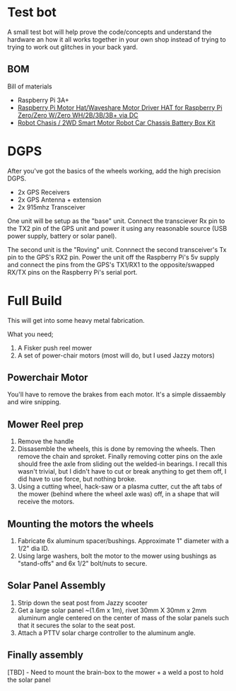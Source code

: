 # Test bot

A small test bot will help prove the code/concepts and understand the hardware an how it all works together in your own shop instead of trying to trying to work out glitches in your back yard.

## BOM

Bill of materials

* Raspberry Pi 3A+
* [Raspberry Pi Motor Hat/Waveshare Motor Driver HAT for Raspberry Pi Zero/Zero W/Zero WH/2B/3B/3B+ via DC](https://www.ebay.com/itm/312749529053)
* [Robot Chasis / 2WD Smart Motor Robot Car Chassis Battery Box Kit](https://www.ebay.com/itm/263186900317)

# DGPS

After you've got the basics of the wheels working, add the high precision DGPS.

* 2x GPS Receivers
* 2x GPS Antenna + extension
* 2x 915mhz Transceiver

One unit will be setup as the "base" unit.  Connect the transciever Rx pin to the TX2 pin of the GPS unit and power it using any reasonable source (USB power supply, battery or solar panel).

The second unit is the "Roving" unit.  Connnect the second transceiver's Tx pin to the GPS's RX2 pin.  Power the unit off the Raspberry Pi's 5v supply and connect the pins from the GPS's TX1/RX1 to the opposite/swapped RX/TX pins on the Raspberry Pi's serial port.

# Full Build

This will get into some heavy metal fabrication. 

What you need;

1. A Fisker push reel mower
1. A set of power-chair motors (most will do, but I used Jazzy motors)

## Powerchair Motor

You'll have to remove the brakes from each motor.  It's a simple dissaembly and wire snipping.

## Mower Reel prep

1. Remove the handle
1. Dissasemble the wheels, this is done by removing the wheels.  Then remove the chain and sproket.  Finally removing cotter pins on the axle should free the axle from sliding out the welded-in bearings.  I recall this wasn't trivial, but I didn't have to cut or break anything to get them off, I did have to use force, but nothing broke.
1. Using a cutting wheel, hack-saw or a plasma cutter, cut the aft tabs of the mower (behind where the wheel axle was) off, in a shape that will receive the motors.

## Mounting the motors the wheels

1. Fabricate 6x aluminum spacer/bushings.  Approximate 1" diameter with a 1/2" dia ID.
1. Using large washers, bolt the motor to the mower using bushings as "stand-offs" and 6x 1/2" bolt/nuts to secure.

## Solar Panel Assembly

1. Strip down the seat post from Jazzy scooter
1. Get a large solar panel ~(1.6m x 1m), rivet 30mm X 30mm x 2mm aluminum angle centered on the center of mass of the solar panels such that it secures the solar to the seat post.
1. Attach a PTTV solar charge controller to the aluminum angle.

## Finally assembly

[TBD] - Need to mount the brain-box to the mower + a weld a post to hold the solar panel

